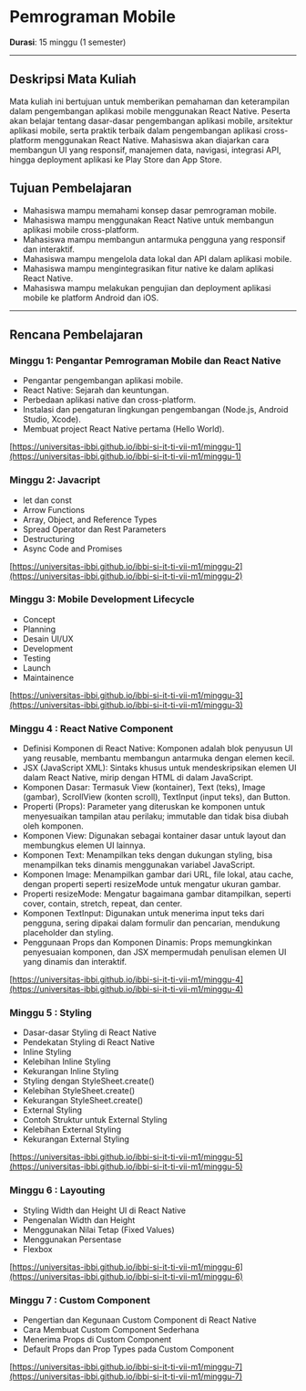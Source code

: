 # Pemrograman Mobile
**Durasi**: 15 minggu (1 semester)

---

## Deskripsi Mata Kuliah

Mata kuliah ini bertujuan untuk memberikan pemahaman dan keterampilan dalam pengembangan aplikasi mobile menggunakan React Native. Peserta akan belajar tentang dasar-dasar pengembangan aplikasi mobile, arsitektur aplikasi mobile, serta praktik terbaik dalam pengembangan aplikasi cross-platform menggunakan React Native. Mahasiswa akan diajarkan cara membangun UI yang responsif, manajemen data, navigasi, integrasi API, hingga deployment aplikasi ke Play Store dan App Store.

## Tujuan Pembelajaran

- Mahasiswa mampu memahami konsep dasar pemrograman mobile.
- Mahasiswa mampu menggunakan React Native untuk membangun aplikasi mobile cross-platform.
- Mahasiswa mampu membangun antarmuka pengguna yang responsif dan interaktif.
- Mahasiswa mampu mengelola data lokal dan API dalam aplikasi mobile.
- Mahasiswa mampu mengintegrasikan fitur native ke dalam aplikasi React Native.
- Mahasiswa mampu melakukan pengujian dan deployment aplikasi mobile ke platform Android dan iOS.

---

## Rencana Pembelajaran

### Minggu 1: Pengantar Pemrograman Mobile dan React Native

- Pengantar pengembangan aplikasi mobile.
- React Native: Sejarah dan keuntungan.
- Perbedaan aplikasi native dan cross-platform.
- Instalasi dan pengaturan lingkungan pengembangan (Node.js, Android Studio, Xcode).
- Membuat project React Native pertama (Hello World).

[https://universitas-ibbi.github.io/ibbi-si-it-ti-vii-m1/minggu-1](https://universitas-ibbi.github.io/ibbi-si-it-ti-vii-m1/minggu-1)

### Minggu 2: Javacript

- let dan const
- Arrow Functions
- Array, Object, and Reference Types
- Spread Operator dan Rest Parameters
- Destructuring
- Async Code and Promises

[https://universitas-ibbi.github.io/ibbi-si-it-ti-vii-m1/minggu-2](https://universitas-ibbi.github.io/ibbi-si-it-ti-vii-m1/minggu-2)

### Minggu 3: Mobile Development Lifecycle

- Concept
- Planning
- Desain UI/UX
- Development
- Testing
- Launch
- Maintainence

[https://universitas-ibbi.github.io/ibbi-si-it-ti-vii-m1/minggu-3](https://universitas-ibbi.github.io/ibbi-si-it-ti-vii-m1/minggu-3)

### Minggu 4 : React Native Component

- Definisi Komponen di React Native: Komponen adalah blok penyusun UI yang reusable, membantu membangun antarmuka dengan elemen kecil.
- JSX (JavaScript XML): Sintaks khusus untuk mendeskripsikan elemen UI dalam React Native, mirip dengan HTML di dalam JavaScript.
- Komponen Dasar: Termasuk View (kontainer), Text (teks), Image (gambar), ScrollView (konten scroll), TextInput (input teks), dan Button.
- Properti (Props): Parameter yang diteruskan ke komponen untuk menyesuaikan tampilan atau perilaku; immutable dan tidak bisa diubah oleh komponen.
- Komponen View: Digunakan sebagai kontainer dasar untuk layout dan membungkus elemen UI lainnya.
- Komponen Text: Menampilkan teks dengan dukungan styling, bisa menampilkan teks dinamis menggunakan variabel JavaScript.
- Komponen Image: Menampilkan gambar dari URL, file lokal, atau cache, dengan properti seperti resizeMode untuk mengatur ukuran gambar.
- Properti resizeMode: Mengatur bagaimana gambar ditampilkan, seperti cover, contain, stretch, repeat, dan center.
- Komponen TextInput: Digunakan untuk menerima input teks dari pengguna, sering dipakai dalam formulir dan pencarian, mendukung placeholder dan styling.
- Penggunaan Props dan Komponen Dinamis: Props memungkinkan penyesuaian komponen, dan JSX mempermudah penulisan elemen UI yang dinamis dan interaktif.

[https://universitas-ibbi.github.io/ibbi-si-it-ti-vii-m1/minggu-4](https://universitas-ibbi.github.io/ibbi-si-it-ti-vii-m1/minggu-4)

### Minggu 5 : Styling

- Dasar-dasar Styling di React Native
- Pendekatan Styling di React Native
- Inline Styling
- Kelebihan Inline Styling
- Kekurangan Inline Styling
- Styling dengan StyleSheet.create()
- Kelebihan StyleSheet.create()
- Kekurangan StyleSheet.create()
- External Styling
- Contoh Struktur untuk External Styling
- Kelebihan External Styling
- Kekurangan External Styling


[https://universitas-ibbi.github.io/ibbi-si-it-ti-vii-m1/minggu-5](https://universitas-ibbi.github.io/ibbi-si-it-ti-vii-m1/minggu-5)

### Minggu 6 : Layouting
- Styling Width dan Height UI di React Native
- Pengenalan Width dan Height
- Menggunakan Nilai Tetap (Fixed Values)
- Menggunakan Persentase
- Flexbox

[https://universitas-ibbi.github.io/ibbi-si-it-ti-vii-m1/minggu-6](https://universitas-ibbi.github.io/ibbi-si-it-ti-vii-m1/minggu-6)

### Minggu 7 : Custom Component

- Pengertian dan Kegunaan Custom Component di React Native
- Cara Membuat Custom Component Sederhana
- Menerima Props di Custom Component
- Default Props dan Prop Types pada Custom Component

[https://universitas-ibbi.github.io/ibbi-si-it-ti-vii-m1/minggu-7](https://universitas-ibbi.github.io/ibbi-si-it-ti-vii-m1/minggu-7)